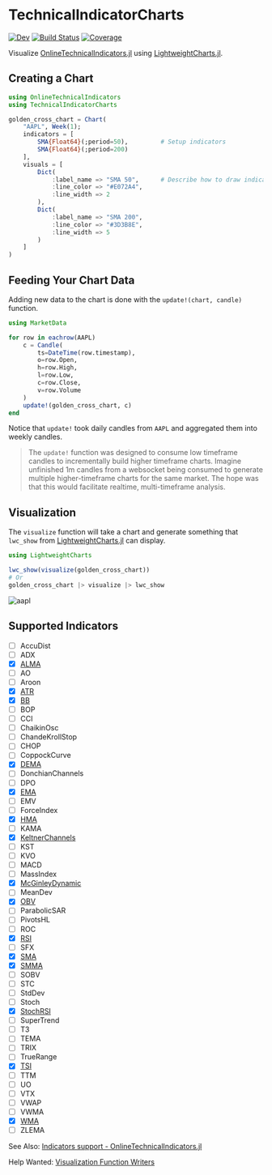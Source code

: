 # TechnicalIndicatorCharts

[![Dev](https://img.shields.io/badge/docs-dev-blue.svg)](https://g-gundam.github.io/TechnicalIndicatorCharts.jl/dev/)
[![Build Status](https://github.com/g-gundam/TechnicalIndicatorCharts.jl/actions/workflows/CI.yml/badge.svg?branch=main)](https://github.com/g-gundam/TechnicalIndicatorCharts.jl/actions/workflows/CI.yml?query=branch%3Amain)
[![Coverage](https://codecov.io/gh/g-gundam/TechnicalIndicatorCharts.jl/branch/main/graph/badge.svg)](https://codecov.io/gh/g-gundam/TechnicalIndicatorCharts.jl)

Visualize
[OnlineTechnicalIndicators.jl](https://github.com/femtotrader/OnlineTechnicalIndicators.jl) using
[LightweightCharts.jl](https://github.com/bhftbootcamp/LightweightCharts.jl).

## Creating a Chart

```julia
using OnlineTechnicalIndicators
using TechnicalIndicatorCharts

golden_cross_chart = Chart(
    "AAPL", Week(1);
    indicators = [
        SMA{Float64}(;period=50),         # Setup indicators
        SMA{Float64}(;period=200)
    ],
    visuals = [
        Dict(
            :label_name => "SMA 50",      # Describe how to draw indicators
            :line_color => "#E072A4",
            :line_width => 2
        ),
        Dict(
            :label_name => "SMA 200",
            :line_color => "#3D3B8E",
            :line_width => 5
        )
    ]
)
```

## Feeding Your Chart Data

Adding new data to the chart is done with the `update!(chart, candle)` function.

```julia
using MarketData

for row in eachrow(AAPL)
    c = Candle(
        ts=DateTime(row.timestamp),
        o=row.Open,
        h=row.High,
        l=row.Low,
        c=row.Close,
        v=row.Volume
    )
    update!(golden_cross_chart, c)
end
```

Notice that `update!` took daily candles from `AAPL` and aggregated them into weekly candles.

> The `update!` function was designed to consume low timeframe candles to incrementally build higher timeframe charts.  Imagine unfinished 1m candles from a websocket being consumed to generate multiple higher-timeframe charts for the same market.  The hope was that this would facilitate realtime, multi-timeframe analysis.

## Visualization

The `visualize` function will take a chart and generate something that `lwc_show` from [LightweightCharts.jl](https://github.com/bhftbootcamp/LightweightCharts.jl) can display.

```julia
using LightweightCharts

lwc_show(visualize(golden_cross_chart))
# Or
golden_cross_chart |> visualize |> lwc_show
```

![aapl](https://raw.githubusercontent.com/g-gundam/TechnicalIndicatorCharts.jl/refs/heads/main/lwc_show.png)

## Supported Indicators

- [ ] AccuDist
- [ ] ADX
- [x] [ALMA](https://www.tradingview.com/support/solutions/43000594683-arnaud-legoux-moving-average/)
- [ ] AO
- [ ] Aroon
- [x] [ATR](https://www.tradingview.com/support/solutions/43000501823-average-true-range-atr/)
- [x] [BB](https://www.tradingview.com/support/solutions/43000501840-bollinger-bands-bb/)
- [ ] BOP
- [ ] CCI
- [ ] ChaikinOsc
- [ ] ChandeKrollStop
- [ ] CHOP
- [ ] CoppockCurve
- [x] [DEMA](https://www.tradingview.com/support/solutions/43000589132-double-exponential-moving-average-ema/)
- [ ] DonchianChannels
- [ ] DPO
- [x] [EMA](https://www.tradingview.com/support/solutions/43000592270-exponential-moving-average/)
- [ ] EMV
- [ ] ForceIndex
- [x] [HMA](https://www.tradingview.com/support/solutions/43000589149-hull-moving-average/)
- [ ] KAMA
- [x] [KeltnerChannels](https://www.tradingview.com/support/solutions/43000502266-keltner-channels-kc/)
- [ ] KST
- [ ] KVO
- [ ] MACD
- [ ] MassIndex
- [x] [McGinleyDynamic](https://www.tradingview.com/support/solutions/43000589175-mcginley-dynamic/)
- [ ] MeanDev
- [x] [OBV](https://www.tradingview.com/support/solutions/43000502593-on-balance-volume-obv/)
- [ ] ParabolicSAR
- [ ] PivotsHL
- [ ] ROC
- [x] [RSI](https://www.tradingview.com/support/solutions/43000502338-relative-strength-index-rsi/)
- [ ] SFX
- [x] [SMA](https://www.tradingview.com/support/solutions/43000696841-simple-moving-average/)
- [x] [SMMA](https://www.tradingview.com/support/solutions/43000591343-smoothed-moving-average/)
- [ ] SOBV
- [ ] STC
- [ ] StdDev
- [ ] Stoch
- [x] [StochRSI](https://www.tradingview.com/support/solutions/43000502333-stochastic-rsi-stoch-rsi/)
- [ ] SuperTrend
- [ ] T3
- [ ] TEMA
- [ ] TRIX
- [ ] TrueRange
- [x] [TSI](https://www.tradingview.com/support/solutions/43000592290-true-strength-index/)
- [ ] TTM
- [ ] UO
- [ ] VTX
- [ ] VWAP
- [ ] VWMA
- [x] [WMA](https://www.tradingview.com/support/solutions/43000594680-weighted-moving-average/)
- [ ] ZLEMA

See Also:  [Indicators support - OnlineTechnicalIndicators.jl](https://femtotrader.github.io/OnlineTechnicalIndicators.jl/dev/indicators_support/)

Help Wanted:  [Visualization Function Writers](https://g-gundam.github.io/TechnicalIndicatorCharts.jl/dev/indicators/)
